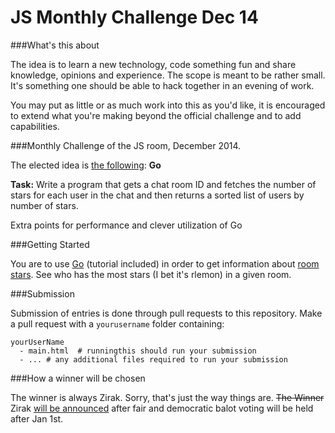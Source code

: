 JS Monthly Challenge Dec 14
===========================

###What's this about

The idea is to learn a new technology, code something fun and share knowledge, opinions and experience. The scope is meant to be rather small. It's something one should be able to hack together in an evening of work.

You may put as little or as much work into this as you'd like, it is encouraged to extend what you're making beyond the official challenge and to add capabilities.

###Monthly Challenge of the JS room, December 2014. 

The elected idea is [the following](http://meta.stackoverflow.com/a/278143/1348195):
**Go**

**Task:** Write a program that gets a chat room ID and fetches the number of stars for each user in the chat and then returns a sorted list of users by number of stars. 

Extra points for performance and clever utilization of Go

###Getting Started

You are to use [Go](http://golang.org/) (tutorial included) in order to get information about [room stars](http://chat.stackoverflow.com/rooms/info/17/javascript/?tab=stars). See who has the most stars (I bet it's rlemon) in a given room.

###Submission

Submission of entries is done through pull requests to this repository. Make a pull request with a `yourusername` folder containing:

    yourUserName
      - main.html  # runningthis should run your submission
      - ... # any additional files required to run your submission


###How a winner will be chosen

The winner is always Zirak. Sorry, that's just the way things are. <s>The Winner</s> Zirak [will be announced](http://chat.stackoverflow.com/transcript/message/8231986#8231986) after fair and democratic balot voting will be held after Jan 1st. 

